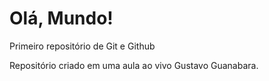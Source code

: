 # Olá, Mundo!
 Primeiro repositório de Git e Github

 Repositório criado em uma aula ao vivo Gustavo Guanabara.
